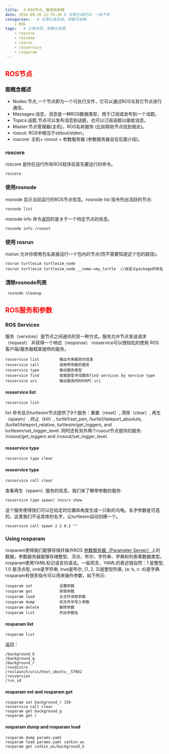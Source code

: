 ```yaml
---
title:  4.ROS节点，服务和参数
date: 2016-09-26 21:35:26 # 文章生成时间，一般不改
categories:   # 文章分类目录，参数可省略
    - ROS
tags:   # 文章标签，参数可省略
    - roscore
    - rosnode
    - rosrun
    - rosservice
    - rosparam
---
```

## <font color=red>ROS节点</font>
### 图概念概述
* Nodes:节点,一个节点即为一个可执行文件，它可以通过ROS与其它节点进行通信。
* Messages:消息，消息是一种ROS数据类型，用于订阅或发布到一个话题。
* Topics:话题,节点可以发布消息到话题，也可以订阅话题以接收消息。
* Master:节点管理器(主机)，ROS名称服务 (比如帮助节点找到彼此)。
* rosout: ROS中相当于stdout/stderr。
* roscore: 主机+ rosout + 参数服务器 (参数服务器会在后面介绍)。

<!--more-->
### roscore
roscore 是你在运行所有ROS程序前首先要运行的命令。
```linux
roscore
```
### 使用rosnode
rosnode 显示当前运行的ROS节点信息。rosnode list 指令列出活跃的节点:
```linux
rosnode list
```
rosnode info 命令返回的是关于一个特定节点的信息。
```linux
rosnode info /rosout
```
### 使用 rosrun
rosrun 允许你使用包名直接运行一个包内的节点(而不需要知道这个包的路径)。
```linux
rosrun turtlesim turtlesim_node
rosrun turtlesim turtlesim_node __name:=my_turtle  //自定义package的命名
```
### 清除rosnode列表
```linux
 rosnode cleanup
```
## <font color=red>ROS服务和参数</font>
### ROS Services
服务（services）是节点之间通讯的另一种方式。服务允许节点发送请求（request） 并获得一个响应（response）
rosservice可以很轻松的使用 ROS 客户端/服务器框架提供的服务。
```linux
rosservice list         输出可用服务的信息
rosservice call         调用带参数的服务
rosservice type         输出服务类型
rosservice find         依据类型寻找服务find services by service type
rosservice uri          输出服务的ROSRPC uri
```
#### rosservice list
```linux
rosservice list
```
list 命令显示turtlesim节点提供了9个服务：重置（reset）, 清除（clear）, 再生（spawn）, 终止（kill）, turtle1/set_pen, /turtle1/teleport_absolute, /turtle1/teleport_relative, turtlesim/get_loggers, and turtlesim/set_logger_level. 同时还有另外两个rosout节点提供的服务: /rosout/get_loggers and /rosout/set_logger_level.
#### rosservice type
```linux
rosservice type clear
```
#### rosservice type
```linux
rosservice call clear
```
查看再生（spawn）服务的信息，我们来了解带参数的服务:
```linux
rosservice type spawn| rossrv show
```
这个服务使得我们可以在给定的位置和角度生成一只新的乌龟。名字参数是可选的，这里我们不设具体的名字，让turtlesim自动创建一个。
```linux
rosservice call spawn 2 2 0.2 ""
```
### Using rosparam
rosparam使得我们能够存储并操作ROS [参数服务器（Parameter Server）](http://wiki.ros.org/参数服务器（Parameter%20Server）)上的数据。参数服务器能够存储整型、浮点、布尔、字符串、字典和列表等数据类型。rosparam使用YAML标记语言的语法。一般而言，YAML的表述很自然：1 是整型, 1.0 是浮点型, one是字符串, true是布尔, [1, 2, 3]是整型列表, {a: b, c: d}是字典. rosparam有很多指令可以用来操作参数，如下所示:
```linux
rosparam set            设置参数
rosparam get            获取参数
rosparam load           从文件读取参数
rosparam dump           向文件中写入参数
rosparam delete         删除参数
rosparam list           列出参数名
```
#### rosparam list
```linux
rosparam list
```
返回：
```linux
/background_b
/background_g
/background_r
/rosdistro
/roslaunch/uris/host_ubuntu__57662
/rosversion
/run_id
```
#### rosparam set and rosparam get
```linux
rosparam set background_r 150
rosservice call clear
rosparam get background_g
rosparam get / 
```
#### rosparam dump and rosparam load
```linux
rosparam dump params.yaml
rosparam load params.yaml catkin_ws
rosparam get catkin_ws/background_b
```

